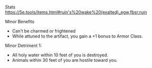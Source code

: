 Stats
https://5e.tools/items.html#ruin's%20wake%20(exalted)_egw,fbsr:ruin

Minor Benefits  
- Can't be charmed or frightened
- While attuned to the artifact, you gain a +1 bonus to Armor Class.

Minor Detriment 1: 
- All holy water within 10 feet of you is destroyed.
- Animals within 30 feet of you are hostile toward you.
